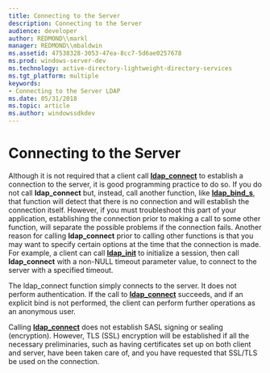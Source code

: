 ```yaml
---
title: Connecting to the Server
description: Connecting to the Server
audience: developer
author: REDMOND\\markl
manager: REDMOND\\mbaldwin
ms.assetid: 47538328-3053-47ea-8cc7-5d6ae0257678
ms.prod: windows-server-dev
ms.technology: active-directory-lightweight-directory-services
ms.tgt_platform: multiple
keywords:
- Connecting to the Server LDAP
ms.date: 05/31/2018
ms.topic: article
ms.author: windowssdkdev
---
```


# Connecting to the Server

Although it is not required that a client call [**ldap\_connect**](/windows/previous-versions/Winldap/nf-winldap-ldap_connect?branch=master) to establish a connection to the server, it is good programming practice to do so. If you do not call **ldap\_connect** but, instead, call another function, like [**ldap\_bind\_s**](/windows/previous-versions/Winldap/nf-winldap-ldap_bind_s?branch=master), that function will detect that there is no connection and will establish the connection itself. However, if you must troubleshoot this part of your application, establishing the connection prior to making a call to some other function, will separate the possible problems if the connection fails. Another reason for calling **ldap\_connect** prior to calling other functions is that you may want to specify certain options at the time that the connection is made. For example, a client can call [**ldap\_init**](/windows/previous-versions/Winldap/nf-winldap-ldap_init?branch=master) to initialize a session, then call **ldap\_connect** with a non-NULL timeout parameter value, to connect to the server with a specified timeout.

The ldap\_connect function simply connects to the server. It does not perform authentication. If the call to [**ldap\_connect**](/windows/previous-versions/Winldap/nf-winldap-ldap_connect?branch=master) succeeds, and if an explicit bind is not performed, the client can perform further operations as an anonymous user.

Calling [**ldap\_connect**](/windows/previous-versions/Winldap/nf-winldap-ldap_connect?branch=master) does not establish SASL signing or sealing (encryption). However, TLS (SSL) encryption will be established if all the necessary preliminaries, such as having certificates set up on both client and server, have been taken care of, and you have requested that SSL/TLS be used on the connection.

 

 




